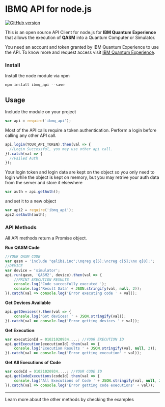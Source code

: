 # IBMQ API for node.js
[![GitHub version](https://badge.fury.io/gh/lsjcp%2Fquantumjs.svg)](https://badge.fury.io/gh/lsjcp%2Fquantumjs)

This is an open source API Client for node.js for **IBM Quantum Experience** that allows the execution of **QASM** into a Quantum Computer or Simulator.

You need an account and token granted by IBM Quantum Experience to use the API. To know more and request access  visit [IBM Quantum Experience](https://quantumexperience.ng.bluemix.net/qstage/#).

### Install

Install the node module via npm

```
npm install ibmq_api --save
```

## Usage
Include the module on your project
```javascript
var api = require('ibmq_api');
```

Most of the API calls require a token authentication. Perform a login before calling any other API call.
```javascript
api.login(YOUR_API_TOKEN).then(val => {
  //Login Successful, you may use other api call.
}).catch(val => {
  //Failed Auth
});
```
Your login token and login data are kept on the object so you only need to login while the object is kept on memory, but you may retrive your auth data from the server and store it elsewhere
```javascript
var auth = api.getAuth();
```
and set it to a new object
```javascript
var api2 = require('ibmq_api');
api2.setAuth(auth);
```
### API Methods
All API methods return a Promise object.

**Run QASM Code**
```javascript
//YOUR QASM CODE
var qasm = 'include "qelib1.inc";\nqreg q[5];\ncreg c[5];\nx q[0];';
//DEVICE
var device = 'simulator';
api.run(qasm, 'QASM2', device).then(val => {
    //PRINT EXECUTION RESULTS
    console.log('Code succesfully executed ');
    console.log('Result Data' + JSON.stringify(val, null, 2));
}).catch(val => console.log('Error executing code ' + val));
```

**Get Devices Available**
```javascript
api.getDevices().then(val => {
    console.log('Got devices! ' + JSON.stringify(val));
}).catch(val => console.log('Error getting devices ' + val));
```

**Get Execution**
```javascript
var executionId = 01021020934....; //YOUR EXECUTION ID
api.getExecution(executionId).then(val => {
    console.log('Execution Results ' + JSON.stringify(val, null, 2));
}).catch(val => console.log('Error getting execution' + val));
```

**Get All Executions of Code**
```javascript
var codeId = 01021020934....; //YOUR CODE ID
api.getCodeExecutions(codeId).then(val => {
    console.log('All Executions of Code ' + JSON.stringify(val, null, 2));
}).catch(val => console.log('Error getting code executions' + val));
```



----

Learn more about the other methods by checking the examples



